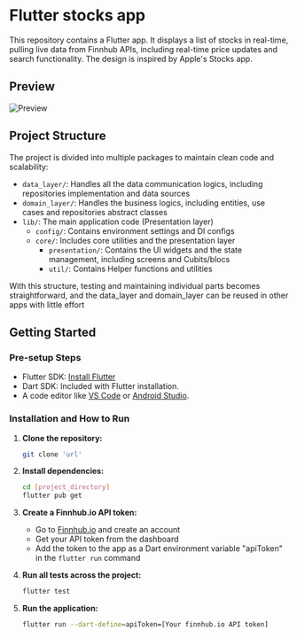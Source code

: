 # Flutter stocks app

This repository contains a Flutter app. It displays a list of stocks in real-time, pulling live data from Finnhub APIs, including real-time price updates and search functionality. The design is inspired by Apple's Stocks app.

## Preview

![Preview](https://test-generating.s3.us-east-1.amazonaws.com/rudy/stocks-app-prev.gif)


## Project Structure

The project is divided into multiple packages to maintain clean code and scalability:

- `data_layer/`: Handles all the data communication logics, including repositories implementation and data sources
- `domain_layer/`: Handles the business logics, including entities, use cases and repositories abstract classes
- `lib/`: The main application code (Presentation layer)
    - `config/`: Contains environment settings and DI configs
    - `core/`: Includes core utilities and the presentation layer
        - `presentation/`: Contains the UI widgets and the state management, including screens and Cubits/blocs
        - `util/`: Contains Helper functions and utilities

With this structure, testing and maintaining individual parts becomes straightforward, and the data_layer and domain_layer can be reused in other apps with little effort

## Getting Started

### Pre-setup Steps

- Flutter SDK: [Install Flutter](https://flutter.dev/docs/get-started/install)
- Dart SDK: Included with Flutter installation.
- A code editor like [VS Code](https://code.visualstudio.com/) or [Android Studio](https://developer.android.com/studio).

### Installation and How to Run

1. **Clone the repository:**

    ```bash
    git clone 'url'
    ```

2. **Install dependencies:**

    ```bash
    cd [project_directory]
    flutter pub get
    ```
3. **Create a Finnhub.io API token:**

    - Go to [Finnhub.io](https://finnhub.io/) and create an account
    - Get your API token from the dashboard
    - Add the token to the app as a Dart environment variable "apiToken" in the `flutter run` command

4. **Run all tests across the project:**

    ```bash
    flutter test
    ```
   
5. **Run the application:**

    ```bash
    flutter run --dart-define=apiToken=[Your finnhub.io API token]
    ```